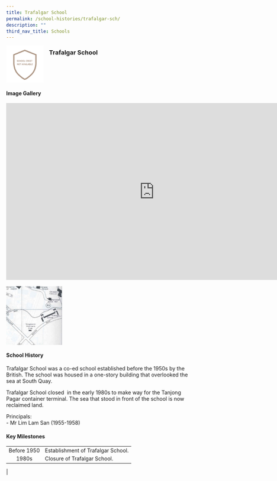 ```yaml
---
title: Trafalgar School
permalink: /school-histories/trafalgar-sch/
description: ""
third_nav_title: Schools
---
```

<img align="left" style="width:20%;margin-right:15px;" src="/images/trafalgarsch1.png">

### **Trafalgar School**


<br clear="left">

#### **Image Gallery**
<iframe src="https://docs.google.com/presentation/d/e/2PACX-1vQQIjmDDZoxb8V9uxIWMH6TEZPqAWM4EbBHl4NlONqCGuLpezTpLthBBN0Lrt9tWOxy949gO2NHaHp6/embed?start=false&amp;loop=true&amp;delayms=5000" frameborder="0" width="800" height="479" allowfullscreen="true"></iframe>

<p><a href="https://d1yxymztqoj7qn.amplifyapp.com/images/trafalgarsch2.jpg">  
<img align="left" style="width:30%;margin-right:15px;" src="/images/trafalgarsch2.jpg">
</a></p>

<br clear="left">

#### **School History**
Trafalgar School was a co-ed school established before the 1950s by the British. The school was housed in a one-story building that overlooked the sea at South Quay.

Trafalgar School closed &nbsp;in the early 1980s to make way for the Tanjong Pagar container terminal. The sea that stood in front of the school is now reclaimed land.  
  
Principals:<br>
\- Mr Lim Lam San (1955-1958)

#### **Key Milestones**

|  |  |
|:---:|---|
| Before 1950 | Establishment of Trafalgar School. |
| 1980s | Closure of Trafalgar School. |
|
